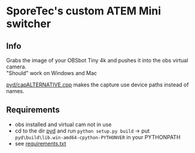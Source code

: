 # SporeTec's custom ATEM Mini switcher
## Info
Grabs the image of your OBSbot Tiny 4k and pushes it into the obs virtual camera.  
"Should" work on Windows and Mac

[pyd/capALTERNATIVE.cpp](pyd/capALTERNATIVE.cpp) makes the capture use device paths instead of names.
## Requirements
* obs installed and virtual cam not in use
* cd to the dir [pyd](pyd) and run `python setup.py build` -> put `pyd\build\lib.win-amd64-cpython-PYTHONVER` in your PYTHONPATH
* see [requirements.txt](requirements.txt)